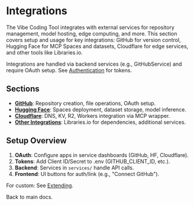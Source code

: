 # Integrations

The Vibe Coding Tool integrates with external services for repository management, model hosting, edge computing, and more. This section covers setup and usage for key integrations: GitHub for version control, Hugging Face for MCP Spaces and datasets, Cloudflare for edge services, and other tools like Libraries.io.

Integrations are handled via backend services (e.g., GitHubService) and require OAuth setup. See [Authentication](../api/authentication.md) for tokens.

## Sections

- **[GitHub](github.md)**: Repository creation, file operations, OAuth setup.
- **[Hugging Face](huggingface.md)**: Spaces deployment, dataset storage, model inference.
- **[Cloudflare](cloudflare.md)**: DNS, KV, R2, Workers integration via MCP wrapper.
- **[Other Integrations](other.md)**: Libraries.io for dependencies, additional services.

## Setup Overview

1. **OAuth**: Configure apps in service dashboards (GitHub, HF, Cloudflare).
2. **Tokens**: Add Client ID/Secret to .env (GITHUB_CLIENT_ID, etc.).
3. **Backend**: Services in `services/` handle API calls.
4. **Frontend**: UI buttons for auth/link (e.g., "Connect GitHub").

For custom: See [Extending](../developer/extending.md#custom-integrations).

Back to main docs.